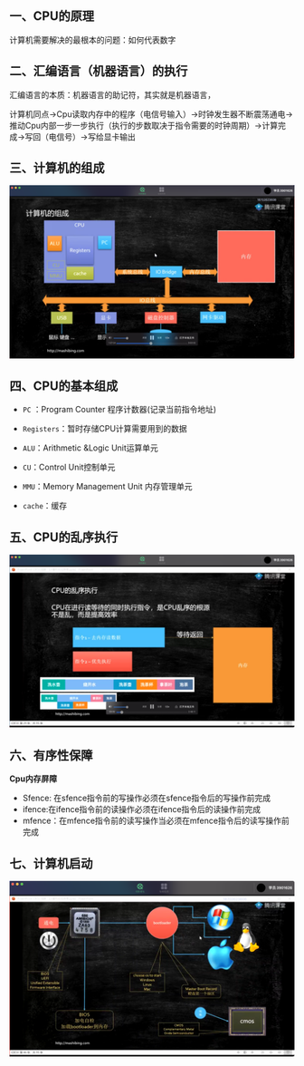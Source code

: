 ## 一、CPU的原理

计算机需要解决的最根本的问题：如何代表数字



## 二、汇编语言（机器语言）的执行

汇编语言的本质：机器语言的助记符，其实就是机器语言，

计算机同点->Cpu读取内存中的程序（电信号输入）->时钟发生器不断震荡通电->推动Cpu内部一步一步执行（执行的步数取决于指令需要的时钟周期）->计算完成->写回（电信号）->写给显卡输出



## 三、计算机的组成

![计算机组成](../image/计算机组成.png)



## 四、CPU的基本组成

+ `PC` ：Program Counter 程序计数器(记录当前指令地址)
+ `Registers`：暂时存储CPU计算需要用到的数据
+ `ALU`：Arithmetic &Logic Unit运算单元
+ `CU`：Control Unit控制单元

+ `MMU`：Memory Management Unit 内存管理单元
+ `cache`：缓存



## 五、CPU的乱序执行

![CPU的乱序执行](../image/CPU的乱序执行.png)

## 六、有序性保障

**Cpu内存屏障**

+ Sfence: 在sfence指令前的写操作必须在sfence指令后的写操作前完成
+ ifence:在ifence指令前的读操作必须在ifence指令后的读操作前完成
+ mfence：在mfence指令前的读写操作当必须在mfence指令后的读写操作前完成



## 七、计算机启动

![计算机启动](../image/计算机启动.png)
